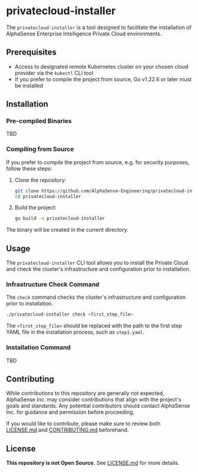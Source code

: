 # privatecloud-installer

The `privatecloud-installer` is a tool designed to facilitate the installation of AlphaSense Enterprise Intelligence Private Cloud environments.

## Prerequisites

- Access to designated remote Kubernetes cluster on your chosen cloud provider via the `kubectl` CLI tool
- If you prefer to compile the project from source, Go v1.22.6 or later must be installed

## Installation

### Pre-compiled Binaries

TBD

### Compiling from Source

If you prefer to compile the project from source, e.g. for security purposes, follow these steps:

1. Clone the repository:

    ```bash
    git clone https://github.com/AlphaSense-Engineering/privatecloud-installer.git
    cd privatecloud-installer
    ```

2. Build the project:

    ```bash
    go build -o privatecloud-installer
    ```

The binary will be created in the current directory.

## Usage

The `privatecloud-installer` CLI tool allows you to install the Private Cloud and check the cluster's infrastructure and configuration prior to installation.

### Infrastructure Check Command

The `check` command checks the cluster's infrastructure and configuration prior to installation.

```bash
./privatecloud-installer check <first_step_file>
```

The `<first_step_file>` should be replaced with the path to the first step YAML file in the installation process, such as `step1.yaml`.

### Installation Command

TBD

## Contributing

While contributions to this repository are generally not expected, AlphaSense Inc. may consider contributions that align with the project's goals and
standards. Any potential contributors should contact AlphaSense Inc. for guidance and permission before proceeding.

If you would like to contribute, please make sure to review both
[LICENSE.md](https://github.com/AlphaSense-Engineering/privatecloud-installer/blob/main/LICENSE.md) and
[CONTRIBUTING.md](https://github.com/AlphaSense-Engineering/privatecloud-installer/blob/main/CONTRIBUTING.md) beforehand.

## License

**This repository is not Open Source.** See [LICENSE.md](https://github.com/AlphaSense-Engineering/privatecloud-installer/blob/main/LICENSE.md)
for more details.

